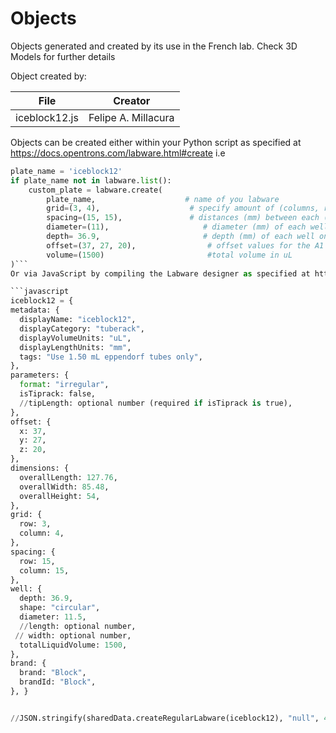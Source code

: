 # Objects
Objects generated and created by its use in the French lab. Check 3D Models for further details

Object created by:

| File  | Creator |
| ------------- | ------------- |
| iceblock12.js  | Felipe A. Millacura  |

Objects can be created either within your Python script as specified at https://docs.opentrons.com/labware.html#create 
i.e 
```python
plate_name = 'iceblock12'
if plate_name not in labware.list():
    custom_plate = labware.create(
        plate_name,                    # name of you labware
        grid=(3, 4),                    # specify amount of (columns, rows)
        spacing=(15, 15),               # distances (mm) between each (column, row)
        diameter=(11),                     # diameter (mm) of each well on the plate
        depth= 36.9,                       # depth (mm) of each well on the plate
        offset=(37, 27, 20),                # offset values for the A1 well 
        volume=(1500)                       #total volume in uL
)```
Or via JavaScript by compiling the Labware designer as specified at https://github.com/chris-french-lab/opentrons/tree/edge/labware-designer. The final labware should looks like iceblock12.js

```javascript
iceblock12 = {
metadata: {
  displayName: "iceblock12",
  displayCategory: "tuberack",
  displayVolumeUnits: "uL",
  displayLengthUnits: "mm",
  tags: "Use 1.50 mL eppendorf tubes only",
},
parameters: {
  format: "irregular",
  isTiprack: false,
  //tipLength: optional number (required if isTiprack is true),
},
offset: {
  x: 37,
  y: 27,
  z: 20,
},
dimensions: {
  overallLength: 127.76,
  overallWidth: 85.48,
  overallHeight: 54,
},
grid: {
  row: 3,
  column: 4,
},
spacing: {
  row: 15,
  column: 15,
},
well: {
  depth: 36.9,
  shape: "circular",
  diameter: 11.5,
  //length: optional number,
 // width: optional number,
  totalLiquidVolume: 1500,
},
brand: {
  brand: "Block",
  brandId: "Block",
}, }


//JSON.stringify(sharedData.createRegularLabware(iceblock12), "null", 4)
```
